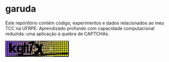 # garuda

Este repóritório contém código, experimentos e dados relacionados ao meu TCC na UFRPE:
Aprendizado profundo com capacidade computacional reduzida: uma aplicação à quebra de CAPTCHAs.


![Example Image1](/resources/example_captcha1.png)


